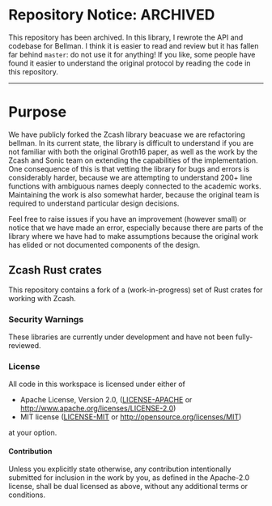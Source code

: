 # Repository Notice: ARCHIVED

This repository has been archived. In this library, I rewrote the API and codebase for Bellman. I think it is easier to read and review but it has fallen far behind `master`: do not use it for anything! If you like, some people have found it easier to understand the original protocol by reading the code in this repository. 

---

# Purpose
We have publicly forked the Zcash library beacuase we are refactoring bellman. In its current state, the library is difficult to understand if you are not familiar with both the original Groth16 paper, as well as the work by the Zcash and Sonic team on extending the capabilities of the implementation. One consequence of this is that vetting the library for bugs and errors is considerably harder, because we are attempting to understand 200+ line functions with ambiguous names deeply connected to the academic works. Maintaining the work is also somewhat harder, because the original team is required to understand particular design decisions.

Feel free to raise issues if you have an improvement (however small) or notice that we have made an error, especially because there are parts of the library where we have had to make assumptions because the original work has elided or not documented components of the design.

## Zcash Rust crates

This repository contains a fork of a (work-in-progress) set of Rust crates for
working with Zcash.

### Security Warnings

These libraries are currently under development and have not been fully-reviewed. 

### License

All code in this workspace is licensed under either of

 * Apache License, Version 2.0, ([LICENSE-APACHE](LICENSE-APACHE) or http://www.apache.org/licenses/LICENSE-2.0)
 * MIT license ([LICENSE-MIT](LICENSE-MIT) or http://opensource.org/licenses/MIT)

at your option.

#### Contribution

Unless you explicitly state otherwise, any contribution intentionally
submitted for inclusion in the work by you, as defined in the Apache-2.0
license, shall be dual licensed as above, without any additional terms or
conditions.

